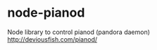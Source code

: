 node-pianod
===========

Node library to control pianod (pandora daemon) http://deviousfish.com/pianod/